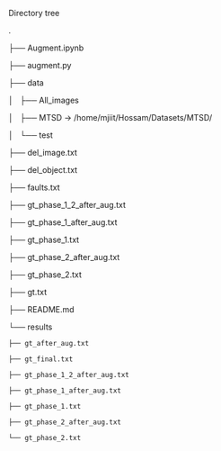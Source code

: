 Directory tree

.

├── Augment.ipynb

├── augment.py

├── data

│   ├── All_images

│   ├── MTSD -> /home/mjiit/Hossam/Datasets/MTSD/

│   └── test

├── del_image.txt

├── del_object.txt

├── faults.txt

├── gt_phase_1_2_after_aug.txt

├── gt_phase_1_after_aug.txt

├── gt_phase_1.txt

├── gt_phase_2_after_aug.txt

├── gt_phase_2.txt

├── gt.txt

├── README.md

└── results

    ├── gt_after_aug.txt

    ├── gt_final.txt

    ├── gt_phase_1_2_after_aug.txt

    ├── gt_phase_1_after_aug.txt

    ├── gt_phase_1.txt

    ├── gt_phase_2_after_aug.txt

    └── gt_phase_2.txt

